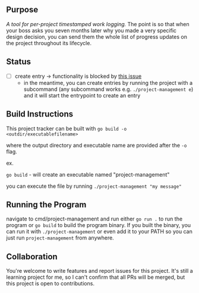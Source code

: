 
## Purpose
*A tool for per-project timestamped work logging.*
The point is so that when your boss asks you seven months later why you made a very specific design decision, you can send them the whole list of progress updates on the project throughout its lifecycle. 

## Status
- [ ] create entry -> functionality is blocked by [this issue](https://github.com/charmbracelet/bubbletea/issues/171)
    - in the meantime, you can create entries by running the project with a subcommand (any subcommand works e.g. `./project-management e`) and it will start the entrypoint to create an entry

## Build Instructions

This project tracker can be built with `go build -o <outdir/executablefilename>`

where the output directory and executable name are provided after the `-o` flag. 

ex. 

`go build` - will create an executable named "project-management"

you can execute the file by running `./project-management "my message"`

## Running the Program
navigate to cmd/project-management and run either `go run .` to run the program or `go build` to build the program binary.
If you built the binary, you can run it with `./project-management` or even add it to your PATH so you can just run `project-management` from anywhere. 

## Collaboration
You're welcome to write features and report issues for this project.
It's still a learning project for me, so I can't confirm that all PRs will be merged, but this project is open to contributions. 
